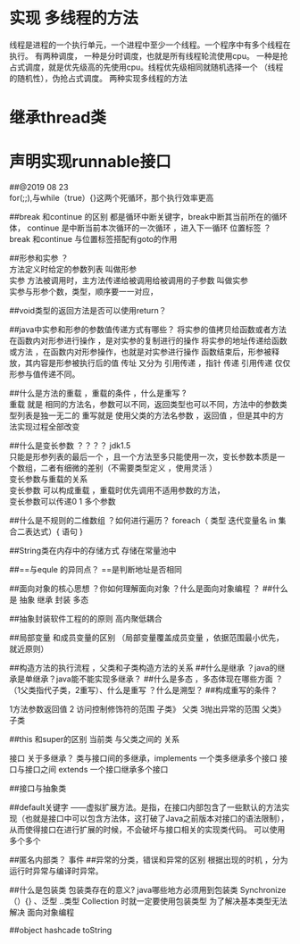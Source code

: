 实现 多线程的方法 
===============
线程是进程的一个执行单元，一个进程中至少一个线程。一个程序中有多个线程在执行。
有两种调度，
一种是分时调度，也就是所有线程轮流使用cpu。
一种是抢占式调度，就是优先级高的先使用cpu。线程优先级相同就随机选择一个 （线程的随机性），伪抢占式调度。
两种实现多线程的方法 

继承thread类
============


声明实现runnable接口
===================



##@2019 08 23<br/>
 for(;;),与while（true）{}这两个死循环，那个执行效率更高 
 
##break 和continue 的区别 
都是循环中断关键字，break中断其当前所在的循环体，
continue 是中断当前本次循环的一次循环 ，进入下一循环
位置标签 ？   break 和continue 与位置标签搭配有goto的作用

##形参和实参 ？<br/>
方法定义时给定的参数列表 叫做形参<br/>
实参 方法被调用时，主方法传递给被调用给被调用的子参数 叫做实参 <br/>
实参与形参个数，类型，顺序要一一对应，

##void类型的返回方法是否可以使用return？

##java中实参和形参的参数值传递方式有哪些？
将实参的值拷贝给函数或者方法 在函数内对形参进行操作 ，是对实参的复制进行的操作 
将实参的地址传递给函数或方法 ，在函数内对形参操作，也就是对实参进行操作 函数结束后，形参被释放，其内容是形参被执行后的值 
传址 又分为 引用传递 ，指针 传递
引用传递 仅仅形参与值传递不同。

##什么是方法的重载 ，重载的条件 ，什么是重写 ?<br/>
重载 就是 相同的方法名，参数可以不同，返回类型也可以不同，方法中的参数类型列表是独一无二的 
重写就是 使用父类的方法名参数 ，返回值 ，但是其中的方法实现过程全部改变

##什么是变长参数 ？？？？ jdk1.5 <br/> 
只能是形参列表的最后一个 ，且一个方法至多只能使用一次，变长参数本质是一个数组，二者有细微的差别（不需要类型定义 ，使用灵活 ）<br/> 
变长参数与重载的关系<br/>
变长参数 可以构成重载 ，重载时优先调用不适用参数的方法，<br/> 
变长参数可以传递0 1 多个参数 <br/> 



##什么是不规则的二维数组 ？如何进行遍历？
foreach（ 类型 迭代变量名 in 集合二表达式）{
语句
}

##String类在内存中的存储方式
存储在常量池中

##==与equle 的异同点？ 
==是判断地址是否相同 

 ##面向对象的核心思想 ？你如何理解面向对象 ？什么是面向对象编程 ？
##什么是 抽象 继承 封装 多态 

##抽象封装软件工程的的原则  高内聚低耦合 

##局部变量 和成员变量的区别 （局部变量覆盖成员变量 ，依据范围最小优先，就近原则）

##构造方法的执行流程 ，父类和子类构造方法的关系 
##什么是继承 ？java的继承是单继承？java能不能实现多继承？
##什么是多态 ，多态体现在哪些方面 ？（1父类指代子类，2重写）、什么是重写 ？什么是溯型？
##构成重写的条件？  

1方法参数返回值 2 访问控制修饰符的范围 子类》  父类 3抛出异常的范围 父类》子类 

##this 和super的区别  当前类 与父类之间的 关系 

接口 关于多继承？
类与接口间的多继承，implements 一个类多继承多个接口 
接口与接口之间 extends 一个接口继承多个接口 

##接口与抽象类 

##default关键字
——虚拟扩展方法。是指，在接口内部包含了一些默认的方法实现（也就是接口中可以包含方法体，这打破了Java之前版本对接口的语法限制），
从而使得接口在进行扩展的时候，不会破坏与接口相关的实现类代码。
可以使用多个多个 
 
 ##匿名内部类？ 事件
##异常的分类，错误和异常的区别 
根据出现的时机 ，分为运行时异常与编译时异常。

##什么是包装类  包装类存在的意义?   java哪些地方必须用到包装类  Synchronize（）{} 、泛型 ..类型 Collection 时就一定要使用包装类型
为了解决基本类型无法解决 面向对象编程

##object  hashcade   toString 





